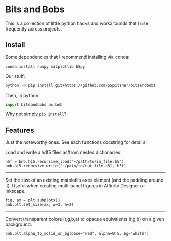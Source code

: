 # Bits and Bobs

This is a collection of little python hacks and workarounds that I use frequently across projects.


## Install

Some dependencies that I recommend installing via conda:
```bash
conda install numpy matplotlib h5py
```

Our stuff:
```bash
python -m pip install git+https://github.com/pSpitzner/bitsandbobs
```

Then, in python:
```python
import bitsandbobs as bnb
```

[Why not simply `pip install`?](https://adamj.eu/tech/2020/02/25/use-python-m-pip-everywhere/)


## Features

Just the noteworthy ones. See each functions docstring for details.

Load and write a hdf5 files as/from nested dictionaries.
```
h5f = bnb.hi5.recursive_load("~/path/to/in_file.h5")
bnb.hi5.recursive_write("~/path/to/out_file.h5", h5f)
```
---

Set the size of an existing matplotlib axes element (and the padding around it).
Useful when creating multi-panel figures in Affinity Designer or Inkscape.

```
fig, ax = plt.subplots()
bnb.plt.set_size(ax, w=3, h=2)
```

---

Convert transparent colors (r,g,b,a) to opaque equivalents (r,g,b) on a given background.
```
bnb.plt.alpha_to_solid_on_bg(base="red", alpha=0.5, bg="white")
```

